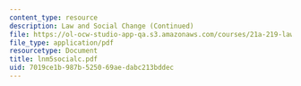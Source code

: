 ```yaml
---
content_type: resource
description: Law and Social Change (Continued)
file: https://ol-ocw-studio-app-qa.s3.amazonaws.com/courses/21a-219-law-and-society-spring-2003/7019ce1b987b525069aedabc213bddec_lnm5socialc.pdf
file_type: application/pdf
resourcetype: Document
title: lnm5socialc.pdf
uid: 7019ce1b-987b-5250-69ae-dabc213bddec
---
```

